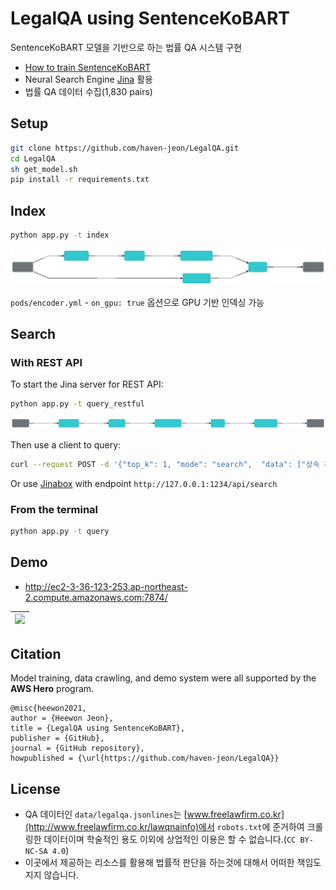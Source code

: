 # LegalQA using SentenceKoBART

SentenceKoBART 모델을 기반으로 하는 법률 QA 시스템 구현

- [How to train SentenceKoBART](pods/README.md)
- Neural Search Engine [Jina](https://github.com/jina-ai/jina) 활용
- 법률 QA 데이터 수집(1,830 pairs)


## Setup

```bash
git clone https://github.com/haven-jeon/LegalQA.git
cd LegalQA
sh get_model.sh
pip install -r requirements.txt
```

## Index


```sh
python app.py -t index
```

![](index.svg)

`pods/encoder.yml` - `on_gpu: true` 옵션으로 GPU 기반 인덱싱 가능 

## Search

### With REST API

To start the Jina server for REST API:

```sh
python app.py -t query_restful
```

![](query.svg)

Then use a client to query:

```sh
curl --request POST -d '{"top_k": 1, "mode": "search",  "data": ["상속 관련 문의"]}' -H 'Content-Type: application/json' 'http://0.0.0.0:1234/api/search'
````

Or use [Jinabox](https://jina.ai/jinabox.js/) with endpoint `http://127.0.0.1:1234/api/search`

### From the terminal

```sh
python app.py -t query
```

## Demo 

- http://ec2-3-36-123-253.ap-northeast-2.compute.amazonaws.com:7874/

| ![](data/demo.gif)|
| ------ |


## Citation

Model training, data crawling, and demo system were all supported by the **AWS Hero** program.

```
@misc{heewon2021,
author = {Heewon Jeon},
title = {LegalQA using SentenceKoBART},
publisher = {GitHub},
journal = {GitHub repository},
howpublished = {\url{https://github.com/haven-jeon/LegalQA}}
```


## License

- QA 데이터인 `data/legalqa.jsonlines`는 [www.freelawfirm.co.kr](http://www.freelawfirm.co.kr/lawqnainfo)에서 `robots.txt`에 준거하여 크롤링한 데이터이며 학술적인 용도 이외에 상업적인 이용은 할 수 없습니다.(`CC BY-NC-SA 4.0`)
- 이곳에서 제공하는 리소스를 활용해 법률적 판단을 하는것에 대해서 어떠한 책임도 지지 않습니다.

